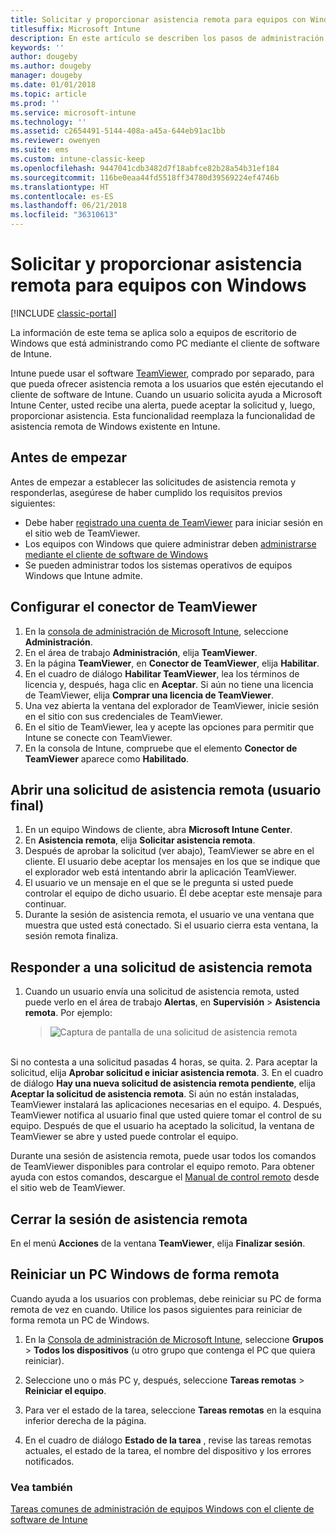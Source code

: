 ```yaml
---
title: Solicitar y proporcionar asistencia remota para equipos con Windows
titlesuffix: Microsoft Intune
description: En este artículo se describen los pasos de administración de TI y usuario final necesarios para la asistencia remota para equipos de escritorio Windows que administrados como PC y los pasos para iniciar un PC de forma remota.
keywords: ''
author: dougeby
ms.author: dougeby
manager: dougeby
ms.date: 01/01/2018
ms.topic: article
ms.prod: ''
ms.service: microsoft-intune
ms.technology: ''
ms.assetid: c2654491-5144-408a-a45a-644eb91ac1bb
ms.reviewer: owenyen
ms.suite: ems
ms.custom: intune-classic-keep
ms.openlocfilehash: 9447041cdb3482d7f18abfce82b28a54b31ef184
ms.sourcegitcommit: 116be0eaa44fd5518ff34780d39569224ef4746b
ms.translationtype: HT
ms.contentlocale: es-ES
ms.lasthandoff: 06/21/2018
ms.locfileid: "36310613"
---
```

# <a name="request-and-provide-remote-assistance-for-windows-pcs"></a>Solicitar y proporcionar asistencia remota para equipos con Windows

[!INCLUDE [classic-portal](includes/classic-portal.md)]

La información de este tema se aplica solo a equipos de escritorio de Windows que está administrando como PC mediante el cliente de software de Intune.

Intune puede usar el software [TeamViewer](https://www.teamviewer.com), comprado por separado, para que pueda ofrecer asistencia remota a los usuarios que estén ejecutando el cliente de software de Intune. Cuando un usuario solicita ayuda a Microsoft Intune Center, usted recibe una alerta, puede aceptar la solicitud y, luego, proporcionar asistencia. Esta funcionalidad reemplaza la funcionalidad de asistencia remota de Windows existente en Intune.


## <a name="before-you-start"></a>Antes de empezar

Antes de empezar a establecer las solicitudes de asistencia remota y responderlas, asegúrese de haber cumplido los requisitos previos siguientes:

- Debe haber [registrado una cuenta de TeamViewer](https://login.teamviewer.com/LogOn#register) para iniciar sesión en el sitio web de TeamViewer.
- Los equipos con Windows que quiere administrar deben [administrarse mediante el cliente de software de Windows](manage-windows-pcs-with-microsoft-intune.md)
- Se pueden administrar todos los sistemas operativos de equipos Windows que Intune admite.

## <a name="configure-the-teamviewer-connector"></a>Configurar el conector de TeamViewer

1. En la [consola de administración de Microsoft Intune](https://manage.microsoft.com), seleccione **Administración**.
2. En el área de trabajo **Administración**, elija **TeamViewer**.
3. En la página **TeamViewer**, en **Conector de TeamViewer**, elija **Habilitar**.
4. En el cuadro de diálogo **Habilitar TeamViewer**, lea los términos de licencia y, después, haga clic en **Aceptar**. Si aún no tiene una licencia de TeamViewer, elija **Comprar una licencia de TeamViewer**.
5. Una vez abierta la ventana del explorador de TeamViewer, inicie sesión en el sitio con sus credenciales de TeamViewer.
6. En el sitio de TeamViewer, lea y acepte las opciones para permitir que Intune se conecte con TeamViewer.
7. En la consola de Intune, compruebe que el elemento **Conector de TeamViewer** aparece como **Habilitado**.


## <a name="open-a-remote-assistance-request-end-user"></a>Abrir una solicitud de asistencia remota (usuario final)

1. En un equipo Windows de cliente, abra **Microsoft Intune Center**.
2. En **Asistencia remota**, elija **Solicitar asistencia remota**.
3. Después de aprobar la solicitud (ver abajo), TeamViewer se abre en el cliente. El usuario debe aceptar los mensajes en los que se indique que el explorador web está intentando abrir la aplicación TeamViewer.
4. El usuario ve un mensaje en el que se le pregunta si usted puede controlar el equipo de dicho usuario. Él debe aceptar este mensaje para continuar.
5. Durante la sesión de asistencia remota, el usuario ve una ventana que muestra que usted está conectado. Si el usuario cierra esta ventana, la sesión remota finaliza.

## <a name="respond-to-a-remote-assistance-request"></a>Responder a una solicitud de asistencia remota

1. Cuando un usuario envía una solicitud de asistencia remota, usted puede verlo en el área de trabajo **Alertas**, en **Supervisión** > **Asistencia remota**. Por ejemplo:
   > ![Captura de pantalla de una solicitud de asistencia remota](/intune/media/team-viewer.png)

<br>Si no contesta a una solicitud pasadas 4 horas, se quita.
2. Para aceptar la solicitud, elija **Aprobar solicitud e iniciar asistencia remota**.
3. En el cuadro de diálogo **Hay una nueva solicitud de asistencia remota pendiente**, elija **Aceptar la solicitud de asistencia remota**. Si aún no están instaladas, TeamViewer instalará las aplicaciones necesarias en el equipo.
4. Después, TeamViewer notifica al usuario final que usted quiere tomar el control de su equipo. Después de que el usuario ha aceptado la solicitud, la ventana de TeamViewer se abre y usted puede controlar el equipo.

Durante una sesión de asistencia remota, puede usar todos los comandos de TeamViewer disponibles para controlar el equipo remoto. Para obtener ayuda con estos comandos, descargue el [Manual de control remoto](http://www.teamviewer.com/en/support/documents/) desde el sitio web de TeamViewer.

## <a name="close-the-remote-assistance-session"></a>Cerrar la sesión de asistencia remota

En el menú **Acciones** de la ventana **TeamViewer**, elija **Finalizar sesión**.

## <a name="remotely-restart-a-windows-pc"></a>Reiniciar un PC Windows de forma remota
Cuando ayuda a los usuarios con problemas, debe reiniciar su PC de forma remota de vez en cuando. Utilice los pasos siguientes para reiniciar de forma remota un PC de Windows.

1.  En la [Consola de administración de Microsoft Intune](https://manage.microsoft.com/), seleccione **Grupos** &gt; **Todos los dispositivos** (u otro grupo que contenga el PC que quiera reiniciar).

2.  Seleccione uno o más PC y, después, seleccione **Tareas remotas** &gt; **Reiniciar el equipo**.

3.  Para ver el estado de la tarea, seleccione **Tareas remotas** en la esquina inferior derecha de la página.

4.  En el cuadro de diálogo **Estado de la tarea** , revise las tareas remotas actuales, el estado de la tarea, el nombre del dispositivo y los errores notificados.

### <a name="see-also"></a>Vea también

[Tareas comunes de administración de equipos Windows con el cliente de software de Intune](common-windows-pc-management-tasks-with-the-microsoft-intune-computer-client.md)